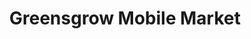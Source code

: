 ---
title: "Greensgrow Mobile Market"
url: /philadelphia/greensgrow-mobile-market-east-sedgley-avenue/
shop: Hofladen
---